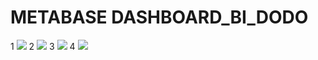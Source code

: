 # METABASE DASHBOARD_BI_DODO
1
<image src="dash1.jpg">
2
<image src="dash2.jpg">
3
<image src="dash3.jpg">
4
<image src="dash4.jpg">

